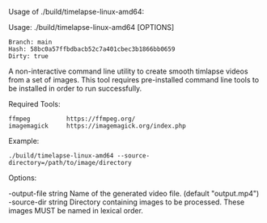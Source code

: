 Usage of ./build/timelapse-linux-amd64:

Usage: ./build/timelapse-linux-amd64 [OPTIONS]

    Branch: main
    Hash: 58bc0a57ffbdbacb52c7a401cbec3b1866bb0659
    Dirty: true

A non-interactive command line utility to create smooth timlapse videos from
a set of images. This tool requires pre-installed command line tools to be
installed in order to run successfully.

Required Tools:

    ffmpeg          https://ffmpeg.org/
    imagemagick     https://imagemagick.org/index.php

Example:

    ./build/timelapse-linux-amd64 --source-directory=/path/to/image/directory

Options:

  -output-file string
        Name of the generated video file. (default "output.mp4")
  -source-dir string
        Directory containing images to be processed. These images MUST be named in lexical order. 
